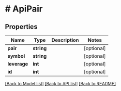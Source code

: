 # # ApiPair

## Properties

Name | Type | Description | Notes
------------ | ------------- | ------------- | -------------
**pair** | **string** |  | [optional]
**symbol** | **string** |  | [optional]
**leverage** | **int** |  | [optional]
**id** | **int** |  | [optional]

[[Back to Model list]](../../README.md#models) [[Back to API list]](../../README.md#endpoints) [[Back to README]](../../README.md)
